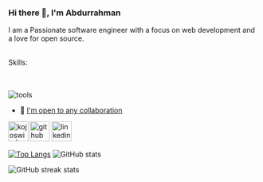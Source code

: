 ### Hi there 👋, I'm Abdurrahman

I am a Passionate software engineer with a focus on web development and a love for open source.

<br/>
Skills:
<br/>
<br/>
<br/>

![tools](https://skills.thijs.gg/icons?i=react,tailwindcss,html,css,javascript,vite,firebase,c,python,bash)

- 📧 [I'm open to any collaboration](mailto:dreydare16@gmail.com)

[<img src='https://cdn.jsdelivr.net/npm/simple-icons@3.0.1/icons/github.svg' alt='github' height='40'>](https://github.com/Bumblebig) [<img src='https://cdn.jsdelivr.net/npm/simple-icons@3.0.1/icons/linkedin.svg' alt='linkedin' height='40'>](https://www.linkedin.com/in/rahlam) [<img align="left" alt="kojoswic | Twitter" height='40' src="https://cdn.jsdelivr.net/npm/simple-icons@v3/icons/twitter.svg" />](https://www.twitter.com/RealCecil4)

[![Top Langs](https://github-readme-stats.vercel.app/api/top-langs/?username=Bumblebig)](https://github.com/anuraghazra/github-readme-stats) ![GitHub stats](https://github-readme-stats.vercel.app/api?username=Bumblebig&show_icons=true)

![GitHub streak stats](https://github-readme-streak-stats.herokuapp.com/?user=Bumblebig)
